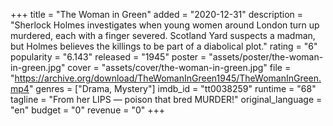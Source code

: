 +++
title = "The Woman in Green"
added = "2020-12-31"
description = "Sherlock Holmes investigates when young women around London turn up murdered, each with a finger severed. Scotland Yard suspects a madman, but Holmes believes the killings to be part of a diabolical plot."
rating = "6"
popularity = "6.143"
released = "1945"
poster = "assets/poster/the-woman-in-green.jpg"
cover = "assets/cover/the-woman-in-green.jpg"
file = "https://archive.org/download/TheWomanInGreen1945/TheWomanInGreen.mp4"
genres = ["Drama, Mystery"]
imdb_id = "tt0038259"
runtime = "68"
tagline = "From her LIPS — poison that bred MURDER!"
original_language = "en"
budget = "0"
revenue = "0"
+++